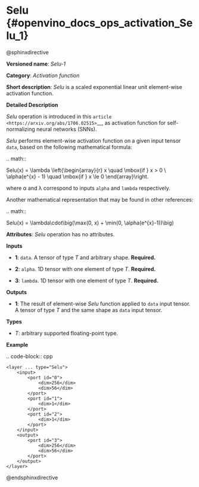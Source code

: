 # Selu {#openvino_docs_ops_activation_Selu_1}

@sphinxdirective

**Versioned name**: *Selu-1*

**Category**: *Activation function*

**Short description**: *Selu* is a scaled exponential linear unit element-wise activation function.

**Detailed Description**

*Selu* operation is introduced in this `article <https://arxiv.org/abs/1706.02515>`__, as activation function for self-normalizing neural networks (SNNs).

*Selu* performs element-wise activation function on a given input tensor ``data``, based on the following mathematical formula:

.. math::

   Selu(x) = \lambda \left\{\begin{array}{r} x \quad \mbox{if } x > 0 \\ \alpha(e^{x} - 1) \quad \mbox{if } x \le 0 \end{array}\right.

where α and λ correspond to inputs ``alpha`` and ``lambda`` respectively.

Another mathematical representation that may be found in other references:

.. math::

   Selu(x) = \lambda\cdot\big(\max(0, x) + \min(0, \alpha(e^{x}-1))\big)

**Attributes**: *Selu* operation has no attributes.

**Inputs**

* **1**: ``data``. A tensor of type *T* and arbitrary shape. **Required.**

* **2**: ``alpha``. 1D tensor with one element of type *T*. **Required.**

* **3**: ``lambda``. 1D tensor with one element of type *T*. **Required.**

**Outputs**

* **1**: The result of element-wise *Selu* function applied to ``data`` input tensor. A tensor of type *T* and the same shape as ``data`` input tensor.

**Types**

* *T*: arbitrary supported floating-point type.

**Example**

.. code-block:: cpp 

    <layer ... type="Selu">
        <input>
            <port id="0">
                <dim>256</dim>
                <dim>56</dim>
            </port>
            <port id="1">
                <dim>1</dim>
            </port>
            <port id="2">
                <dim>1</dim>
            </port>
        </input>
        <output>
            <port id="3">
                <dim>256</dim>
                <dim>56</dim>
            </port>
        </output>
    </layer>

@endsphinxdirective
